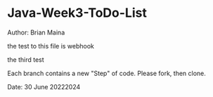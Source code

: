 # Java-Week3-ToDo-List

Author: Brian Maina

the test to this file is webhook


the third test

Each branch contains a new "Step" of code. Please fork, then clone.

Date: 30 June 20222024